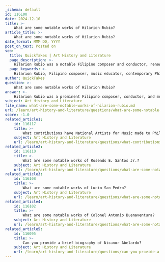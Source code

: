 ```yaml
---
_schema: default
id: 116100
date: 2024-12-10
title: >-
    What are some notable works of Hilarion Rubio?
article_title: >-
    What are some notable works of Hilarion Rubio?
date_format: MMM DD, YYYY
post_on_text: Posted on
seo:
  title: QuickTakes | Art History and Literature
  page_description: >-
    Hilarion Rubio was a notable Filipino composer and conductor, renowned for his contributions to contemporary Philippine music, including works like Pakiusap, Madaling Araw, and Hibik ng Pilipinas.
  page_keywords: >-
    Hilarion Rubio, Filipino composer, music educator, contemporary Philippine music, Pakiusap, Madaling Araw, Sakali Man, Hibik ng Pilipinas, Ano Kaya ang Kapalaran, Kundiman, ballet, chorus, orchestra, music conductor
author: QuickTakes
question: >-
    What are some notable works of Hilarion Rubio?
answer: >-
    Hilarion Rubio was a prominent Filipino composer, conductor, and music educator, known for his significant contributions to contemporary Philippine music. Some of his notable works include:\n\n1. **Pakiusap** - A composition that showcases Rubio's lyrical style.\n2. **Madaling Araw** - A piece that reflects the beauty of the early morning in the Philippines.\n3. **Sakali Man** - A work that explores themes of hope and possibility.\n4. **Hibik ng Pilipinas** - A poignant piece that resonates with national sentiment.\n5. **Ano Kaya ang Kapalaran** - A composition that delves into the uncertainties of fate.\n6. **Kundiman (Anak Dalita)** - A traditional Filipino love song that Rubio adapted, highlighting his ability to blend folk elements with contemporary styles.\n\nIn addition to these works, Rubio composed a large number of pieces for ballet, chorus, band, orchestra, and solo instruments, demonstrating his versatility as a composer. His dedication to music education and his role as a conductor for various ensembles, including the National Opera, further solidified his legacy in the Philippine music scene.
subject: Art History and Literature
file_name: what-are-some-notable-works-of-hilarion-rubio.md
url: /learn/art-history-and-literature/questions/what-are-some-notable-works-of-hilarion-rubio
score: -1.0
related_article1:
    id: 116117
    title: >-
        What contributions have National Artists for Music made to Philippine music?
    subject: Art History and Literature
    url: /learn/art-history-and-literature/questions/what-contributions-have-national-artists-for-music-made-to-philippine-music
related_article2:
    id: 116110
    title: >-
        What are some notable works of Rosendo E. Santos Jr.?
    subject: Art History and Literature
    url: /learn/art-history-and-literature/questions/what-are-some-notable-works-of-rosendo-e-santos-jr
related_article3:
    id: 116108
    title: >-
        What are some notable works of Lucio San Pedro?
    subject: Art History and Literature
    url: /learn/art-history-and-literature/questions/what-are-some-notable-works-of-lucio-san-pedro
related_article4:
    id: 116102
    title: >-
        What are some notable works of Colonel Antonio Buenaventura?
    subject: Art History and Literature
    url: /learn/art-history-and-literature/questions/what-are-some-notable-works-of-colonel-antonio-buenaventura
related_article5:
    id: 116095
    title: >-
        Can you provide a brief biography of Nicanor Abelardo?
    subject: Art History and Literature
    url: /learn/art-history-and-literature/questions/can-you-provide-a-brief-biography-of-nicanor-abelardo
---
```


&nbsp;